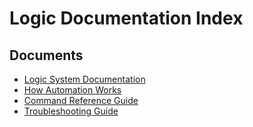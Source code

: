 # Logic Documentation Index

## Documents
- [Logic System Documentation](./README.md)
- [How Automation Works](./automation.md)
- [Command Reference Guide](./commands.md)
- [Troubleshooting Guide](./troubleshooting.md)